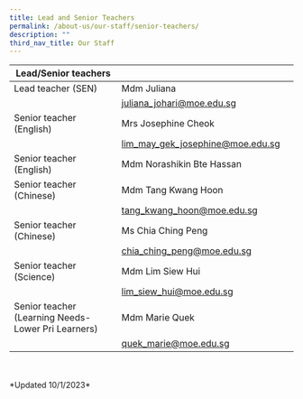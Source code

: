 ```yaml
---
title: Lead and Senior Teachers
permalink: /about-us/our-staff/senior-teachers/
description: ""
third_nav_title: Our Staff
---
```

| Lead/Senior teachers|  |  |
| -------- | -------- | -------- |
| Lead teacher (SEN)    | Mdm Juliana   |   |
|      |  juliana_johari@moe.edu.sg  |    |
| Senior teacher (English)    | Mrs Josephine Cheok    |     |
|     | lim_may_gek_josephine@moe.edu.sg     |     |
| Senior teacher (English)     |  Mdm Norashikin Bte Hassan    |     |
| Senior teacher (Chinese)  | Mdm Tang Kwang Hoon   |     |
|      | tang_kwang_hoon@moe.edu.sg  |     |
| Senior teacher (Chinese)    |  Ms Chia Ching Peng  |     |
|      | chia_ching_peng@moe.edu.sg  |     |
| Senior teacher (Science)    | Mdm Lim Siew Hui  |     |
|   | lim_siew_hui@moe.edu.sg |     |
| Senior teacher (Learning Needs-Lower Pri Learners)     | Mdm Marie Quek  |     |
|      | quek_marie@moe.edu.sg  |     |

<BR>
<BR>
*Updated 10/1/2023*






